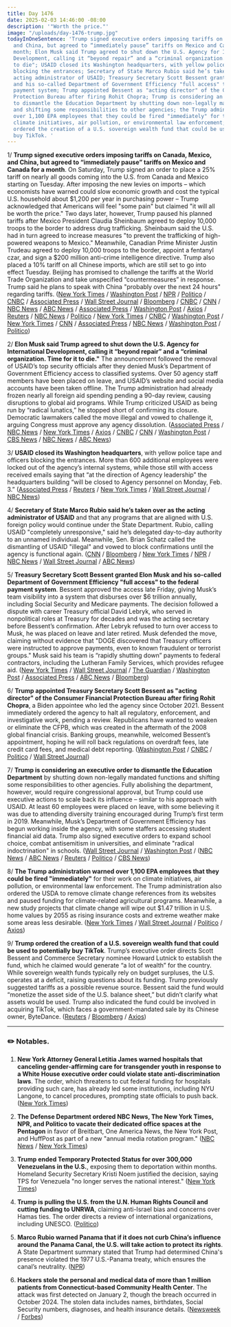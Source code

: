 ```yaml
---
title: Day 1476
date: 2025-02-03 14:46:00 -08:00
description: '"Worth the price."'
image: "/uploads/day-1476-trump.jpg"
todayInOneSentence: 'Trump signed executive orders imposing tariffs on Canada, Mexico,
  and China, but agreed to “immediately pause” tariffs on Mexico and Canada for a
  month; Elon Musk said Trump agreed to shut down the U.S. Agency for International
  Development, calling it “beyond repair” and a “criminal organization. Time for it
  to die"; USAID closed its Washington headquarters, with yellow police tape and officers
  blocking the entrances; Secretary of State Marco Rubio said he’s taken over as the
  acting administrator of USAID; Treasury Secretary Scott Bessent granted Elon Musk
  and his so-called Department of Government Efficiency "full access" to the federal
  payment system; Trump appointed Bessent as "acting director" of the Consumer Financial
  Protection Bureau after firing Rohit Chopra; Trump is considering an executive order
  to dismantle the Education Department by shutting down non-legally mandated functions
  and shifting some responsibilities to other agencies; the Trump administration warned
  over 1,100 EPA employees that they could be fired "immediately" for their work on
  climate initiatives, air pollution, or environmental law enforcement; and Trump
  ordered the creation of a U.S. sovereign wealth fund that could be used to potentially
  buy TikTok. '
---
```


1/ **Trump signed executive orders imposing tariffs on Canada, Mexico, and China, but agreed to “immediately pause” tariffs on Mexico and Canada for a month**. On Saturday, Trump signed an order to place a 25% tariff on nearly all goods coming into the U.S. from Canada and Mexico starting on Tuesday. After imposing the new levies on imports – which economists have warned could slow economic growth and cost the typical U.S. household about $1,200 per year in purchasing power – Trump acknowledged that Americans will feel "some pain" but claimed "it will all be worth the price." Two days later, however, Trump paused his planned tariffs after Mexico President Claudia Sheinbaum agreed to deploy 10,000 troops to the border to address drug trafficking. Sheinbaum said the U.S. had in turn agreed to increase measures "to prevent the trafficking of high-powered weapons to Mexico." Meanwhile, Canadian Prime Minister Justin Trudeau agreed to deploy 10,000 troops to the border, appoint a fentanyl czar, and sign a $200 million anti-crime intelligence directive. Trump also placed a 10% tariff on all Chinese imports, which are still set to go into effect Tuesday. Beijing has promised to challenge the tariffs at the World Trade Organization and take unspecified “countermeasures” in response. Trump said he plans to speak with China "probably over the next 24 hours" regarding tariffs. ([New York Times](https://www.nytimes.com/live/2025/02/03/us/trump-tariffs) / [Washington Post](https://www.washingtonpost.com/world/2025/02/03/mexico-tariff-retaliation-trump/) / [NPR](https://www.npr.org/2025/02/03/nx-s1-5285334/mexico-us-tariffs-trump-sheinbaum) / [Politico](https://www.politico.com/news/2025/02/03/mexico-president-tariffs-00202059) / [CNBC](https://www.cnbc.com/2025/02/03/trump-canada-tariffs-trudeau.html) / [Associated Press](https://apnews.com/live/trump-presidency-updates-day-15) / [Wall Street Journal](https://www.wsj.com/livecoverage/stock-market-today-dow-sp500-nasdaq-live-020-03-2025) / [Bloomberg](https://www.bloomberg.com/news/live-blog/2025-02-03/trump-tariffs-live-updates) / [CNBC](https://www.cnbc.com/2025/02/03/trump-tariffs-mexico-canada-china-sheinbaum-responds.html) / [CNN](https://www.cnn.com/politics/live-news/trump-tariffs-presidency-news-02-03-25/index.html) / [NBC News](https://www.nbcnews.com/politics/economics/mexicos-president-says-tariffs-will-delayed-one-month-rcna190433) / [ABC News](https://abcnews.go.com/Politics/trump-discuss-tariffs-canadian-mexican-leaders-mexico-readies/story?id=118390520) / [Associated Press](https://apnews.com/article/trump-tariffs-canada-mexico-china-sheinbaum-trudeau-017efa8c3343b8d2a9444f7e65356ae9) / [Washington Post](https://www.washingtonpost.com/business/2025/02/01/tariff-mexico-canada-trump/) / [Axios](https://www.axios.com/2025/02/03/trump-tariffs-mexico-deal) / [Reuters](https://www.reuters.com/world/americas/white-house-mexico-is-serious-canada-appears-have-misunderstood-trumps-executive-2025-02-03/) / [NBC News](https://www.nbcnews.com/politics/trump-slaps-tariffs-canada-mexico-china-risking-higher-prices-us-consu-rcna190185) / [Politico](https://www.politico.com/news/2025/02/01/trump-tariffs-canada-mexico-00201953) / [New York Times](https://www.nytimes.com/2025/02/01/us/politics/canada-mexico-china-trump-tariffs.html) / [CNBC](https://www.cnbc.com/2025/02/03/trump-americans-may-feel-pain-in-trade-war-with-mexico-canada-china.html) / [Washington Post](https://www.washingtonpost.com/business/2025/02/02/trump-tariffs-canada-mexico/) / [New York Times](https://www.nytimes.com/live/2025/02/02/us/trump-tariffs) / [CNN](https://www.cnn.com/2025/02/02/politics/us-tariffs-americans-pay-imports/index.html) / [Associated Press](https://apnews.com/article/trump-tariffs-canada-mexico-china-trade-surplus-3010e6368545e2976feb5ac6b41e528e) / [NBC News](https://www.nbcnews.com/politics/politics-news/live-blog/trump-canada-mexico-tariffs-live-updates-rcna190371) / [Washington Post](https://www.washingtonpost.com/politics/2025/02/03/trump-presidency-news/) / [Politico](https://www.politico.com/news/2025/02/03/canada-tarriff-paused-trudeau-trump-00202212))

2/ **Elon Musk said Trump agreed to shut down the U.S. Agency for International Development, calling it “beyond repair” and a “criminal organization. Time for it to die."** The announcement followed the removal of USAID’s top security officials after they denied Musk’s Department of Government Efficiency access to classified systems. Over 50 agency staff members have been placed on leave, and USAID’s website and social media accounts have been taken offline. The Trump administration had already frozen nearly all foreign aid spending pending a 90-day review, causing disruptions to global aid programs. While Trump criticized USAID as being run by “radical lunatics,” he stopped short of confirming its closure. Democratic lawmakers called the move illegal and vowed to challenge it, arguing Congress must approve any agency dissolution. ([Associated Press](https://apnews.com/article/doge-musk-trump-classified-information-usaid-security-35101dee28a766e0d9705e0d47958611) / [NBC News](https://www.nbcnews.com/politics/politics-news/elon-musk-says-trump-are-shutting-usaid-rcna190388) / [New York Times](https://www.nytimes.com/2025/02/03/us/politics/elon-musk-trump-usaid-agency.html) / [Axios](https://www.axios.com/2025/02/03/usaid-musk-trump-agreed-shut-down) / [CNBC](https://www.cnbc.com/2025/02/03/elon-musk-says-he-and-trump-are-shutting-down-usaid.html) / [CNN](https://www.cnn.com/2025/02/02/politics/usaid-officials-leave-musk-doge/) / [Washington Post](https://www.washingtonpost.com/politics/2025/02/02/usaid-trump-musk/) / [CBS News](https://www.cbsnews.com/news/musk-says-administration-is-on-verge-of-shutting-usaid/) / [NBC News](https://www.nbcnews.com/politics/national-security/usaid-security-leaders-removed-refusing-elon-musks-doge-employees-acce-rcna190357) / [ABC News](https://abcnews.go.com/Politics/turmoil-inside-usaid-doge-reps-offices-senior-officials/story?id=118368900))

3/ **USAID closed its Washington headquarters**, with yellow police tape and officers blocking the entrances. More than 600 additional employees were locked out of the agency’s internal systems, while those still with access received emails saying that “at the direction of Agency leadership” the headquarters building “will be closed to Agency personnel on Monday, Feb. 3.” ([Associated Press](https://apnews.com/article/trump-musk-usaid-c0c7799be0b2fa7cad4c806565985fe2) / [Reuters](https://www.reuters.com/world/us/usaids-dc-office-shuts-day-musk-trump-ramp-up-attacks-2025-02-03/) / [New York Times](https://www.nytimes.com/2025/02/02/us/politics/usaid-official-leave-musk.html) / [Wall Street Journal](https://www.wsj.com/politics/policy/trump-administration-shutters-usaid-headquarters-db3fac7e) / [NBC News](https://www.nbcnews.com/politics/white-house/usaid-personnel-told-stay-away-headquarters-elon-musks-shutdown-commen-rcna190405))

4/ **Secretary of State Marco Rubio said he’s taken over as the acting administrator of USAID** and that any programs that are aligned with U.S. foreign policy would continue under the State Department. Rubio, calling USAID "completely unresponsive," said he’s delegated day-to-day authority to an unnamed individual. Meanwhile, Sen. Brian Schatz called the dismantling of USAID "illegal" and vowed to block confirmations until the agency is functional again. ([CNN](https://www.cnn.com/2025/02/03/politics/usaid-washington-workers/) / [Bloomberg](https://www.bloomberg.com/news/articles/2025-02-03/rubio-says-he-s-now-in-charge-of-usaid-as-relief-agency-teeters) / [New York Times](https://www.nytimes.com/2025/02/03/us/politics/usaid-trump-musk.html) / [NPR](https://www.npr.org/2025/02/03/nx-s1-5285409/usaid-trump-state-department-rubio) / [NBC News](https://www.nbcnews.com/politics/congress/democratic-sen-brian-schatz-puts-hold-trumps-state-department-nominees-rcna190470) / [Wall Street Journal](https://www.wsj.com/politics/policy/brian-schatz-usaid-state-nominations-block-94f8699e) / [ABC News](https://abcnews.go.com/Politics/live-updates/trump-second-term-live-updates?id=118389757&entryId=118403212))

5/ **Treasury Secretary Scott Bessent granted Elon Musk and his so-called Department of Government Efficiency "full access" to the federal payment system**. Bessent approved the access late Friday, giving Musk’s team visibility into a system that disburses over $6 trillion annually, including Social Security and Medicare payments. The decision followed a dispute with career Treasury official David Lebryk, who served in nonpolitical roles at Treasury for decades and was the acting secretary before Bessent’s confirmation. After Lebryk refused to turn over access to Musk, he was placed on leave and later retired. Musk defended the move, claiming without evidence that "DOGE discovered that Treasury officers were instructed to approve payments, even to known fraudulent or terrorist groups." Musk said his team is “rapidly shutting down” payments to federal contractors, including the Lutheran Family Services, which provides refugee aid. ([New York Times](https://www.nytimes.com/2025/02/01/us/politics/elon-musk-doge-federal-payments-system.html) / [Wall Street Journal](https://www.wsj.com/politics/policy/elon-musks-doge-getting-access-to-payment-system-that-doles-out-trillions-to-americans-5625adf0) / [The Guardian](https://www.theguardian.com/technology/2025/feb/02/elon-musk-doge-access-federal-payment-system) / [Washington Post](https://www.washingtonpost.com/business/2025/02/01/elon-musk-treasury-payments-system/) / [Associated Press](https://apnews.com/article/donald-trump-elon-musk-doge-treasury-5e26cc80fcb766981cea56afd57ae759) / [ABC News](https://abcnews.go.com/US/treasury-dept-elon-musks-team-access-federal-payment/story) / [Bloomberg](https://www.bloomberg.com/news/articles/2025-02-02/musk-says-doge-is-rapidly-shutting-down-treasury-payments))

6/ **Trump appointed Treasury Secretary Scott Bessent as "acting director" of the Consumer Financial Protection Bureau after firing Rohit Chopra**, a Biden appointee who led the agency since October 2021. Bessent immediately ordered the agency to halt all regulatory, enforcement, and investigative work, pending a review. Republicans have wanted to weaken or eliminate the CFPB, which was created in the aftermath of the 2008 global financial crisis. Banking groups, meanwhile, welcomed Bessent’s appointment, hoping he will roll back regulations on overdraft fees, late credit card fees, and medical debt reporting. ([Washington Post](https://www.washingtonpost.com/business/2025/02/03/trump-cfpb-bessent-halt/) / [CNBC](https://www.cnbc.com/2025/02/03/trump-names-scott-bessent-acting-cfpb-head.html) / [Politico](https://www.politico.com/news/2025/02/03/bessent-consumer-bureau-chief-00202076) / [Wall Street Journal](https://www.wsj.com/politics/policy/bessent-takes-helm-of-consumer-finance-watchdog-orders-halt-to-work-0a9cfc3d))

7/ **Trump is considering an executive order to dismantle the Education Department** by shutting down non-legally mandated functions and shifting some responsibilities to other agencies. Fully abolishing the department, however, would require congressional approval, but Trump could use executive actions to scale back its influence – similar to his approach with USAID. At least 60 employees were placed on leave, with some believing it was due to attending diversity training encouraged during Trump’s first term in 2019. Meanwhile, Musk’s Department of Government Efficiency has begun working inside the agency, with some staffers accessing student financial aid data. Trump also signed executive orders to expand school choice, combat antisemitism in universities, and eliminate "radical indoctrination" in schools. ([Wall Street Journal](https://www.wsj.com/politics/policy/education-department-trump-executive-order-eeaf1cb6) / [Washington Post](https://www.washingtonpost.com/education/2025/02/03/trump-education-department-dismantling-executive-order-draft/) / ([NBC News](https://www.nbcnews.com/politics/donald-trump/union-official-education-department-employees-leave-dei-training-rcna190337) / [ABC News](https://abcnews.go.com/Politics/some-department-education-staff-put-on-leave-after-trump-dei-order/story?id=118398190) / [Reuters](https://www.reuters.com/world/us/trump-advisers-weigh-plan-dismantle-department-education-wsj-reports-2025-02-03/) / [Politico](https://www.politico.com/newsletters/weekly-education/2025/02/03/trump-admin-zeros-in-on-school-choice-dismantling-dei-00201990) / [CBS News](https://www.cbsnews.com/news/trump-considers-executive-action-education-department/))

8/ **The Trump administration warned over 1,100 EPA employees that they could be fired "immediately"** for their work on climate initiatives, air pollution, or environmental law enforcement. The Trump administration also ordered the USDA to remove climate change references from its websites and paused funding for climate-related agricultural programs. Meanwhile, a new study projects that climate change will wipe out $1.47 trillion in U.S. home values by 2055 as rising insurance costs and extreme weather make some areas less desirable. ([New York Times](https://www.nytimes.com/2025/02/03/climate/trump-epa-workers-zeldin.html) / [Wall Street Journal](https://www.wsj.com/real-estate/climate-change-to-wipe-away-1-5-trillion-in-u-s-home-values-study-says-60c6970b) / [Politico](https://www.politico.com/news/2025/01/31/usda-climate-change-websites-00201826) / [Axios](https://www.axios.com/2025/02/03/climate-change-insurance-costs-real-estate))

9/ **Trump ordered the creation of a U.S. sovereign wealth fund that could be used to potentially buy TikTok**. Trump’s executive order directs Scott Bessent and Commerce Secretary nominee Howard Lutnick to establish the fund, which he claimed would generate “a lot of wealth” for the country. While sovereign wealth funds typically rely on budget surpluses, the U.S. operates at a deficit, raising questions about its funding. Trump previously suggested tariffs as a possible revenue source. Bessent said the fund would “monetize the asset side of the U.S. balance sheet,” but didn’t clarify what assets would be used. Trump also indicated the fund could be involved in acquiring TikTok, which faces a government-mandated sale by its Chinese owner, ByteDance. ([Reuters](https://www.reuters.com/markets/wealth/trump-signs-executive-order-create-sovereign-wealth-fund-2025-02-03/) / [Bloomberg](https://www.bloomberg.com/news/articles/2025-02-03/trump-signs-action-to-create-sovereign-wealth-fund-in-next-year) / [Axios](https://www.axios.com/2025/02/03/what-to-know-trump-sovereign-wealth-fund))

---

### ✏️ Notables.

1. **New York Attorney General Letitia James warned hospitals that canceling gender-affirming care for transgender youth in response to a White House executive order could violate state anti-discrimination laws**. The order, which threatens to cut federal funding for hospitals providing such care, has already led some institutions, including NYU Langone, to cancel procedures, prompting state officials to push back. ([New York Times](https://www.nytimes.com/2025/02/03/nyregion/ny-attorney-general-transgender-care.html))

2. **The Defense Department ordered NBC News, The New York Times, NPR, and Politico to vacate their dedicated office spaces at the Pentagon** in favor of Breitbart, One America News, the New York Post, and HuffPost as part of a new "annual media rotation program." ([NBC News](https://www.nbcnews.com/politics/donald-trump/pentagon-removes-major-media-outlets-nbc-news-dedicated-workstations-p-rcna190276) / [New York Times](https://www.nytimes.com/2025/02/01/business/media/pentagon-press-corps.html))

3. **Trump ended Temporary Protected Status for over 300,000 Venezuelans in the U.S.**, exposing them to deportation within months. Homeland Security Secretary Kristi Noem justified the decision, saying TPS for Venezuela "no longer serves the national interest." ([New York Times](https://www.nytimes.com/2025/02/02/us/politics/trump-venezuela-temporary-protected-status.html))

4. **Trump is pulling the U.S. from the U.N. Human Rights Council and cutting funding to UNRWA**, claiming anti-Israel bias and concerns over Hamas ties. The order directs a review of international organizations, including UNESCO. ([Politico](https://www.politico.com/news/2025/02/03/us-withdraw-un-human-rights-council-trump-00202100))

5. **Marco Rubio warned Panama that if it does not curb China’s influence around the Panama Canal, the U.S. will take action to protect its rights**. A State Department summary stated that Trump had determined China's presence violated the 1977 U.S.-Panama treaty, which ensures the canal’s neutrality. ([NPR](https://www.npr.org/2025/02/02/nx-s1-5284025/panama-canal-rubio-china-trump))

6. **Hackers stole the personal and medical data of more than 1 million patients from Connecticut-based Community Health Center**. The attack was first detected on January 2, though the breach occurred in October 2024. The stolen data includes names, birthdates, Social Security numbers, diagnoses, and health insurance details. ([Newsweek](https://www.newsweek.com/health-data-1-million-americans-stolen-hackers-2024142) / [Forbes](https://www.forbes.com/sites/daveywinder/2025/02/02/medical-records-stolen-as-1-million-patients-hit-by-healthcare-hack/))